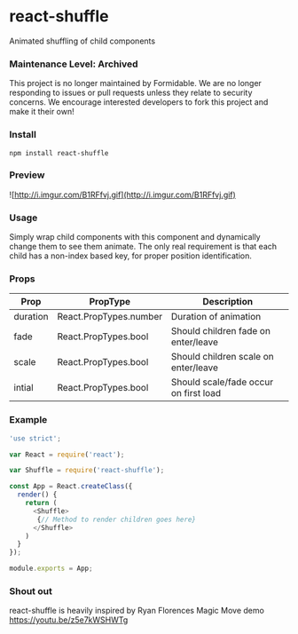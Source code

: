 # react-shuffle

Animated shuffling of child components

### Maintenance Level: Archived

This project is no longer maintained by Formidable. We are no longer responding to issues or pull requests unless they relate to security concerns. We encourage interested developers to fork this project and make it their own!

### Install

```
npm install react-shuffle
```

### Preview

![http://i.imgur.com/B1RFfvj.gif](http://i.imgur.com/B1RFfvj.gif)

### Usage

Simply wrap child components with this component and dynamically change them to see them animate. The only real requirement is that each child has a non-index based key, for proper position identification.

### Props

| Prop | PropType | Description |
| ---- | -------- | ----------- |
| duration | React.PropTypes.number | Duration of animation |
| fade | React.PropTypes.bool | Should children fade on enter/leave |
| scale | React.PropTypes.bool | Should children scale on enter/leave |
| intial | React.PropTypes.bool | Should scale/fade occur on first load |

### Example
```javascript
'use strict';

var React = require('react');

var Shuffle = require('react-shuffle');

const App = React.createClass({
  render() {
    return (
      <Shuffle>
       {// Method to render children goes here}
      </Shuffle>
    )
  }
});

module.exports = App;

```

### Shout out

react-shuffle is heavily inspired by Ryan Florences Magic Move demo https://youtu.be/z5e7kWSHWTg
